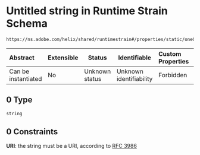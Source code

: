 # Untitled string in Runtime Strain Schema

```txt
https://ns.adobe.com/helix/shared/runtimestrain#/properties/static/oneOf/0
```




| Abstract            | Extensible | Status         | Identifiable            | Custom Properties | Additional Properties | Access Restrictions | Defined In                                                                      |
| :------------------ | ---------- | -------------- | ----------------------- | :---------------- | --------------------- | ------------------- | ------------------------------------------------------------------------------- |
| Can be instantiated | No         | Unknown status | Unknown identifiability | Forbidden         | Allowed               | none                | [runtimestrain.schema.json\*](runtimestrain.schema.json "open original schema") |

## 0 Type

`string`

## 0 Constraints

**URI**: the string must be a URI, according to [RFC 3986](https://tools.ietf.org/html/rfc4291 "check the specification")
